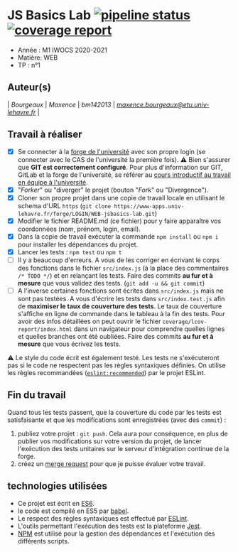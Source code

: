 # JS Basics Lab [![pipeline status](https://www-apps.univ-lehavre.fr/forge/2020-2021-M1/WEB-jsbasics-lab/badges/master/pipeline.svg)](https://www-apps.univ-lehavre.fr/forge/bm142013/WEB-jsbasics-lab/commits/master)  [![coverage report](https://www-apps.univ-lehavre.fr/forge/bm142013/WEB-jsbasics-lab/badges/master/coverage.svg)](https://www-apps.univ-lehavre.fr/forge/bm142013/WEB-jsbasics-lab/commits/master)

- Année : M1 IWOCS 2020-2021
- Matière: WEB
- TP : n°1

## Auteur(s)

| *Bourgeaux* | *Maxence* | *bm142013* | *maxence.bourgeaux@etu.univ-lehavre.fr* |

## Travail à réaliser

- [X] Se connecter à la [forge de l'université](https://www-apps.univ-lehavre.fr/forge) avec son propre login (se connecter avec le CAS de l'université la première fois). :warning: Bien s'assurer que **GIT est correctement configuré**. Pour plus d'information sur GIT, GitLab et la forge de l'université, se référer au [cours introductif au travail en équipe à l'université](https://pigne.org/teaching/general/lecture/Gestion-de-version-travail-en-equipe).
- [X] "*Forker*" ou "diverger" le projet (bouton "*Fork*" ou "Divergence").
- [X] Cloner son propre projet dans une copie de travail locale en utilisant le schema d'URL `https` (`git clone https://www-apps.univ-lehavre.fr/forge/LOGIN/WEB-jsbasics-lab.git`)
- [X] Modifier le fichier README.md (ce fichier) pour y faire apparaître vos coordonnées (nom, prénom, login, email).
- [X] Dans la copie de travail exécuter la commande `npm install` ou `npm i` pour installer les dépendances du projet.
- [X] Lancer les tests : `npm test` ou `npm t`
- [ ] Il y a beaucoup d'erreurs. A vous de les corriger en écrivant le corps des fonctions dans le fichier `src/index.js` (à la place des commentaires `/* TODO */`) et en relançant les tests. Faire des commits **au fur et à mesure** que vous validez des tests. (`git add -u && git commit`)
- [ ] A l'inverse certaines fonctions sont écrites dans `src/index.js` mais ne sont pas testées. A vous d'écrire les tests dans `src/index.test.js` afin de **maximiser le taux de couverture des tests**. Le taux de couverture s'affiche en ligne de commande dans le tableau à la fin des tests. Pour avoir des infos détaillées on peut ouvrir le fichier `coverage/lcov-report/index.html` dans un navigateur pour comprendre quelles lignes et quelles branches ont été oubliées. Faire des commits **au fur et à mesure** que vous écrivez les tests.

:warning: Le style du code écrit est également testé. Les tests ne s'exécuteront pas si le code ne respectent pas les règles syntaxiques définies. On utilise les règles recommandées ([`eslint:recommended`](https://eslint.org/docs/rules/)) par le projet ESLint.

## Fin du travail

Quand tous les tests passent, que la couverture du code par les tests est satisfaisante et que les modifications sont enregistrées (avec des `commit`) :

1. publiez votre projet : `git push`. Cela aura pour conséquence, en plus de publier vos modifications sur votre version du projet, de lancer l'exécution des tests unitaires sur le serveur d'intégration continue de la forge.
2. créez un [merge request](https://docs.gitlab.com/ee/gitlab-basics/add-merge-request.html) pour que je puisse évaluer votre travail.

## technologies utilisées

- Ce projet est écrit en [ES6](http://www.ecma-international.org/ecma-262/6.0/index.html).
- le code est compilé en ES5 par [babel](https://babeljs.io/).
- Le respect des règles syntaxiques est effectué par [ESLint](https://eslint.org/).
- L'outils permettant l'exécution des tests est la plateforme [Jest](http://facebook.github.io/jest/).
- [NPM](https://www.npmjs.com/) est utilisé pour la gestion des dépendances et l'exécution des différents scripts.

